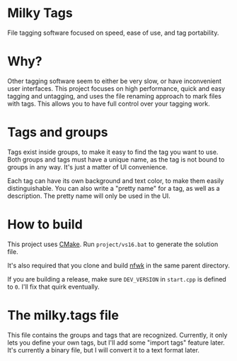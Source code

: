 # Milky Tags
File tagging software focused on speed, ease of use, and tag portability.

# Why?
Other tagging software seem to either be very slow, or have inconvenient user interfaces.
This project focuses on high performance, quick and easy tagging and untagging, and uses the file renaming approach to mark files with tags. This allows you to have full control over your tagging work. 

# Tags and groups
Tags exist inside groups, to make it easy to find the tag you want to use.
Both groups and tags must have a unique name, as the tag is not bound to groups in any way.
It's just a matter of UI convenience.

Each tag can have its own background and text color, to make them easily distinguishable.
You can also write a "pretty name" for a tag, as well as a description.
The pretty name will only be used in the UI.

# How to build
This project uses [CMake](https://cmake.org). Run `project/vs16.bat` to generate the solution file.

It's also required that you clone and build [nfwk](https://github.com/sebastsg/nfwk) in the same parent directory.

If you are building a release, make sure ``DEV_VERSION`` in ``start.cpp`` is defined to ``0``. I'll fix that quirk eventually.

# The milky.tags file
This file contains the groups and tags that are recognized.
Currently, it only lets you define your own tags, but I'll add some "import tags" feature later.
It's currently a binary file, but I will convert it to a text format later.
